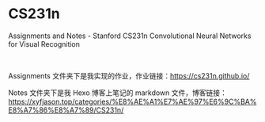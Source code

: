 # CS231n
 Assignments and Notes - Stanford CS231n Convolutional Neural Networks for Visual Recognition

<br>

Assignments 文件夹下是我实现的作业，作业链接：https://cs231n.github.io/

Notes 文件夹下是我 Hexo 博客上笔记的 markdown 文件，博客链接：https://xyfjason.top/categories/%E8%AE%A1%E7%AE%97%E6%9C%BA%E8%A7%86%E8%A7%89/CS231n/
